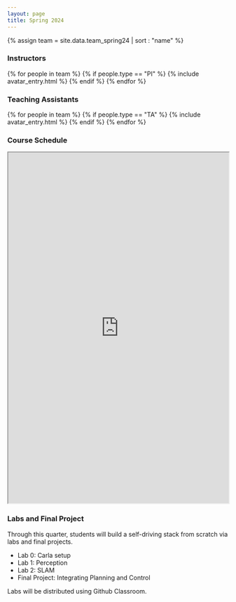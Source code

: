 ```yaml
---
layout: page
title: Spring 2024
---
```


{% assign team = site.data.team_spring24 | sort : "name" %}

### Instructors

<div class="clearfix">
{% for people in team %} 
    {% if people.type == "PI" %} 
        {% include avatar_entry.html %} 
    {% endif %} 
{% endfor %}
</div>

### Teaching Assistants
<div class="clearfix">
{% for people in team %} 
    {% if people.type == "TA" %} 
        {% include avatar_entry.html %} 
    {% endif %} 
{% endfor %}
</div>

### Course Schedule

<iframe style="width:100%; height:800px; overflow:hidden" src="https://docs.google.com/spreadsheets/d/e/2PACX-1vS_n-f6PtU7thn8i-sf3Ls5JOiRVijI63tMhFGGKuxjAuDWMEmqp4iI_wW7gBbFRVgxhnP5eSXZ2Och/pubhtml?gid=0&amp;single=true&amp;widget=true&amp;headers=false"></iframe>

### Labs and Final Project
Through this quarter, students will build a self-driving stack from scratch via labs and final projects.

- Lab 0: Carla setup
- Lab 1: Perception
- Lab 2: SLAM
- Final Project: Integrating Planning and Control

Labs will be distributed using Github Classroom.